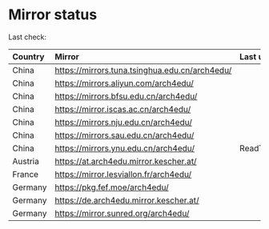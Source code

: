 <script src="./time.js"></script>
# Mirror status
Last check: <script type="text/javascript">localize(1683735968.8213344);</script>

|Country|Mirror|Last update|
|:------|:-----|:----------|
|China|https://mirrors.tuna.tsinghua.edu.cn/arch4edu/|<script type="text/javascript">localize(1683700378);</script>|
|China|https://mirrors.aliyun.com/arch4edu/|<script type="text/javascript">localize(1683657248);</script>|
|China|https://mirrors.bfsu.edu.cn/arch4edu/|<script type="text/javascript">localize(1683700378);</script>|
|China|https://mirror.iscas.ac.cn/arch4edu/|<script type="text/javascript">localize(1683700378);</script>|
|China|https://mirrors.nju.edu.cn/arch4edu/|<script type="text/javascript">localize(1683700378);</script>|
|China|https://mirrors.sau.edu.cn/arch4edu/|<script type="text/javascript">localize(1673850842);</script>|
|China|https://mirrors.ynu.edu.cn/arch4edu/|ReadTimeout|
|Austria|https://at.arch4edu.mirror.kescher.at/|<script type="text/javascript">localize(1683700378);</script>|
|France|https://mirror.lesviallon.fr/arch4edu/|<script type="text/javascript">localize(1683700378);</script>|
|Germany|https://pkg.fef.moe/arch4edu/|<script type="text/javascript">localize(1683700378);</script>|
|Germany|https://de.arch4edu.mirror.kescher.at/|<script type="text/javascript">localize(1683700378);</script>|
|Germany|https://mirror.sunred.org/arch4edu/|<script type="text/javascript">localize(1683700378);</script>|

<script src="./tablefilter/tablefilter.js"></script>
<script src="./table.js"></script>